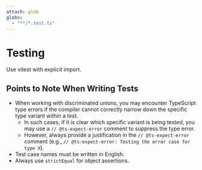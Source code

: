```yaml
---
attach: glob
globs:
  - "**/*.test.ts"
---
```


# Testing

Use vitest with explicit import.

## Points to Note When Writing Tests

- When working with discriminated unions, you may encounter TypeScript type errors if the compiler cannot correctly narrow down the specific type variant within a test.
  - In such cases, if it is clear which specific variant is being tested, you may use a `// @ts-expect-error` comment to suppress the type error.
  - However, always provide a justification in the `// @ts-expect-error` comment (e.g., `// @ts-expect-error: Testing the error case for type X`).
- Test case names must be written in English.
- Always use `strictEqual` for object assertions.
